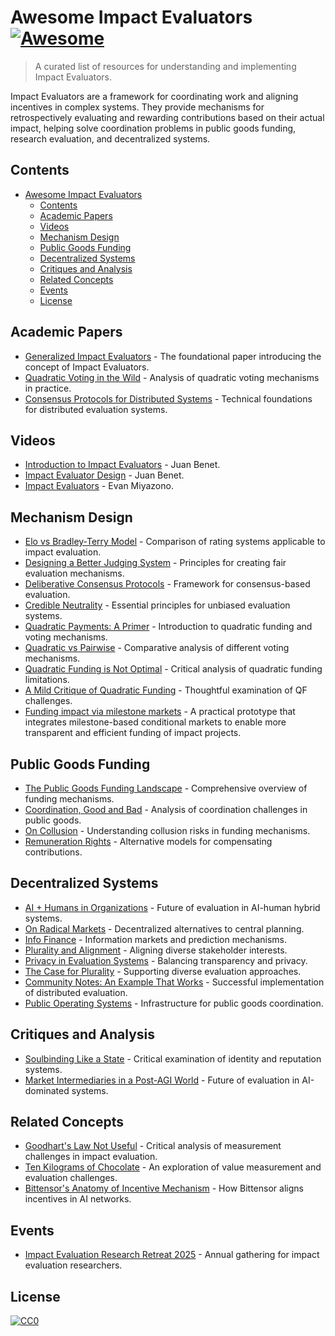 # Awesome Impact Evaluators [![Awesome](https://awesome.re/badge-flat2.svg)](https://awesome.re)

> A curated list of resources for understanding and implementing Impact Evaluators.

Impact Evaluators are a framework for coordinating work and aligning incentives in complex systems. They provide mechanisms for retrospectively evaluating and rewarding contributions based on their actual impact, helping solve coordination problems in public goods funding, research evaluation, and decentralized systems.

## Contents

- [Awesome Impact Evaluators ](#awesome-impact-evaluators-)
  - [Contents](#contents)
  - [Academic Papers](#academic-papers)
  - [Videos](#videos)
  - [Mechanism Design](#mechanism-design)
  - [Public Goods Funding](#public-goods-funding)
  - [Decentralized Systems](#decentralized-systems)
  - [Critiques and Analysis](#critiques-and-analysis)
  - [Related Concepts](#related-concepts)
  - [Events](#events)
  - [License](#license)

## Academic Papers

- [Generalized Impact Evaluators](https://research.protocol.ai/publications/generalized-impact-evaluators/ngwhitepaper2.pdf) - The foundational paper introducing the concept of Impact Evaluators.
- [Quadratic Voting in the Wild](https://arxiv.org/pdf/1809.06421) - Analysis of quadratic voting mechanisms in practice.
- [Consensus Protocols for Distributed Systems](https://infoscience.epfl.ch/server/api/core/bitstreams/e929c9a6-d7d4-453b-a200-20ad93b64052/content) - Technical foundations for distributed evaluation systems.

## Videos

- [Introduction to Impact Evaluators](https://youtu.be/TdDHWv00Z4E) - Juan Benet.
- [Impact Evaluator Design](https://youtu.be/1soPQ31ZHkQ) - Juan Benet.
- [Impact Evaluators](https://youtu.be/dpLtrugjfMc) - Evan Miyazono.

## Mechanism Design

- [Elo vs Bradley-Terry Model](https://www.keiruaprod.fr/blog/2021/06/02/elo-vs-bradley-terry-model.html) - Comparison of rating systems applicable to impact evaluation.
- [Designing a Better Judging System](https://anishathalye.com/designing-a-better-judging-system/) - Principles for creating fair evaluation mechanisms.
- [Deliberative Consensus Protocols](https://jonathanwarden.com/deliberative-consensus-protocols/) - Framework for consensus-based evaluation.
- [Credible Neutrality](https://balajis.com/p/credible-neutrality) - Essential principles for unbiased evaluation systems.
- [Quadratic Payments: A Primer](https://vitalik.eth.limo/general/2019/12/07/quadratic.html) - Introduction to quadratic funding and voting mechanisms.
- [Quadratic vs Pairwise](https://blog.zaratan.world/p/quadratic-v-pairwise) - Comparative analysis of different voting mechanisms.
- [Quadratic Funding is Not Optimal](https://jonathanwarden.com/quadratic-funding-is-not-optimal/) - Critical analysis of quadratic funding limitations.
- [A Mild Critique of Quadratic Funding](https://kronosapiens.github.io/blog/2019/12/13/mild-critique-qf.html) - Thoughtful examination of QF challenges.
- [Funding impact via milestone markets](https://docs.fileverse.io/0x0D97273dee4D1010321f9eBa2e9eaB135C17D6dE/0#key=5GgcacTDy2h1QwWV9vJqGD-YzwomzuIOueMACpjghbJLxfG3ZqbWl1qDC1Le04uR) - A practical prototype that integrates milestone-based conditional markets to enable more transparent and efficient funding of impact projects.

## Public Goods Funding

- [The Public Goods Funding Landscape](https://splittinginfinity.substack.com/p/the-public-goods-funding-landscape) - Comprehensive overview of funding mechanisms.
- [Coordination, Good and Bad](https://vitalik.eth.limo/general/2020/09/11/coordination.html) - Analysis of coordination challenges in public goods.
- [On Collusion](https://vitalik.eth.limo/general/2019/04/03/collusion.html) - Understanding collusion risks in funding mechanisms.
- [Remuneration Rights](https://openrevolution.net/remuneration-rights) - Alternative models for compensating contributions.

## Decentralized Systems

- [AI + Humans in Organizations](https://vitalik.eth.limo/general/2025/02/28/aihumans.html) - Future of evaluation in AI-human hybrid systems.
- [On Radical Markets](https://vitalik.eth.limo/general/2018/11/25/central_planning.html) - Decentralized alternatives to central planning.
- [Info Finance](https://vitalik.eth.limo/general/2024/11/09/infofinance.html) - Information markets and prediction mechanisms.
- [Plurality and Alignment](https://vitalik.eth.limo/general/2024/09/28/alignment.html) - Aligning diverse stakeholder interests.
- [Privacy in Evaluation Systems](https://vitalik.eth.limo/general/2025/04/14/privacy.html) - Balancing transparency and privacy.
- [The Case for Plurality](https://vitalik.eth.limo/general/2024/08/21/plurality.html) - Supporting diverse evaluation approaches.
- [Community Notes: An Example That Works](https://vitalik.eth.limo/general/2023/08/16/communitynotes.html) - Successful implementation of distributed evaluation.
- [Public Operating Systems](https://vitalik.eth.limo/general/2025/03/29/pubos.html) - Infrastructure for public goods coordination.

## Critiques and Analysis

- [Soulbinding Like a State](https://newsletter.squishy.computer/p/soulbinding-like-a-state) - Critical examination of identity and reputation systems.
- [Market Intermediaries in a Post-AGI World](https://meaningalignment.substack.com/p/market-intermediaries-a-post-agi) - Future of evaluation in AI-dominated systems.

## Related Concepts

- [Goodhart's Law Not Useful](https://commoncog.com/goodharts-law-not-useful/) - Critical analysis of measurement challenges in impact evaluation.
- [Ten Kilograms of Chocolate](https://medium.com/@florian_32814/ten-kilograms-of-chocolate-75c4fa3492b6) - An exploration of value measurement and evaluation challenges.
- [Bittensor's Anatomy of Incentive Mechanism](https://docs.bittensor.com/learn/anatomy-of-incentive-mechanism) - How Bittensor aligns incentives in AI networks.

## Events

- [Impact Evaluation Research Retreat 2025](https://www.researchretreat.org/ierr-2025/) - Annual gathering for impact evaluation researchers.

## License

[![CC0](https://mirrors.creativecommons.org/presskit/buttons/88x31/svg/cc-zero.svg)](https://creativecommons.org/publicdomain/zero/1.0)
